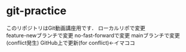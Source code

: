 # git-practice
このリポジトリはGit動画講座用です．
ローカルリポで変更  
feature-newブランチで変更
no-fast-forwardで変更
mainブランチで変更(conflict発生)
GitHub上で更新(for conflict)←イマココ
